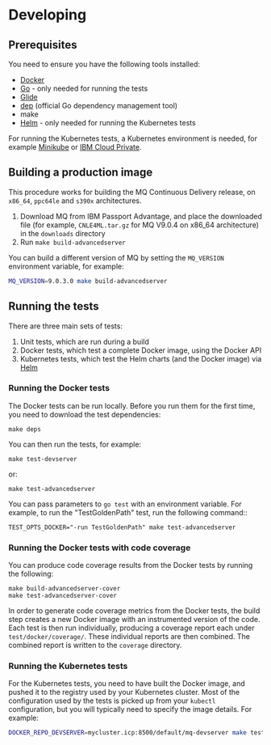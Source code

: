 # Developing

## Prerequisites
You need to ensure you have the following tools installed:

* [Docker](https://www.docker.com/)
* [Go](https://golang.org/) - only needed for running the tests
* [Glide](https://glide.sh/)
* [dep](https://github.com/golang/dep) (official Go dependency management tool)
* make
* [Helm](https://helm.sh) - only needed for running the Kubernetes tests

For running the Kubernetes tests, a Kubernetes environment is needed, for example [Minikube](https://github.com/kubernetes/minikube) or [IBM Cloud Private](https://www.ibm.com/cloud-computing/products/ibm-cloud-private/).

## Building a production image
This procedure works for building the MQ Continuous Delivery release, on `x86_64`, `ppc64le` and `s390x` architectures.

1. Download MQ from IBM Passport Advantage, and place the downloaded file (for example, `CNLE4ML.tar.gz` for MQ V9.0.4 on x86_64 architecture) in the `downloads` directory
2. Run `make build-advancedserver`

You can build a different version of MQ by setting the `MQ_VERSION` environment variable, for example:

```bash
MQ_VERSION=9.0.3.0 make build-advancedserver
```

## Running the tests
There are three main sets of tests:

1. Unit tests, which are run during a build
2. Docker tests, which test a complete Docker image, using the Docker API
3. Kubernetes tests, which test the Helm charts (and the Docker image) via [Helm](https://helm.sh)

### Running the Docker tests
The Docker tests can be run locally.  Before you run them for the first time, you need to download the test dependencies:

```
make deps
```

You can then run the tests, for example:

```
make test-devserver
```

or:

```
make test-advancedserver
```

You can pass parameters to `go test` with an environment variable.  For example, to run the "TestGoldenPath" test, run the following command::

```
TEST_OPTS_DOCKER="-run TestGoldenPath" make test-advancedserver
```

### Running the Docker tests with code coverage
You can produce code coverage results from the Docker tests by running the following:

```
make build-advancedserver-cover
make test-advancedserver-cover
```

In order to generate code coverage metrics from the Docker tests, the build step creates a new Docker image with an instrumented version of the code.  Each test is then run individually, producing a coverage report each under `test/docker/coverage/`.  These individual reports are then combined.  The combined report is written to the `coverage` directory. 


### Running the Kubernetes tests

For the Kubernetes tests, you need to have built the Docker image, and pushed it to the registry used by your Kubernetes cluster.  Most of the configuration used by the tests is picked up from your `kubectl` configuration, but you will typically need to specify the image details.  For example:

```bash
DOCKER_REPO_DEVSERVER=mycluster.icp:8500/default/mq-devserver make test-kubernetes-devserver
```
